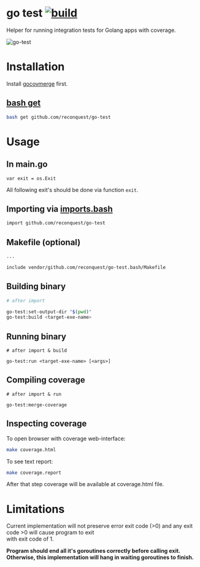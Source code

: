 # go test [![build](https://travis-ci.org/reconquest/go-test.bash.svg)](https://travis-ci.org/reconquest/go-test.bash)

Helper for running integration tests for Golang apps with coverage.

![go-test](https://cloud.githubusercontent.com/assets/674812/16035798/d557abdc-323a-11e6-83ba-0df288b40829.gif)

# Installation

Install [gocovmerge](https://github.com/wadey/gocovmerge) first.

## [bash get](https://github.com/reconquest/bash-get)

```bash
bash get github.com/reconquest/go-test
```

# Usage

## In main.go

```
var exit = os.Exit
```

All following exit's should be done via function `exit`.

## Importing via [imports.bash](https://github.com/reconquest/import.bash)

```bash
import github.com/reconquest/go-test
```

## Makefile (optional)

```bash
...

include vendor/github.com/reconquest/go-test.bash/Makefile
```

## Building binary

```bash
# after import

go-test:set-output-dir "$(pwd)"
go-test:build <target-exe-name>
```

## Running binary

```
# after import & build

go-test:run <target-exe-name> [<args>]
```

## Compiling coverage

```
# after import & run

go-test:merge-coverage
```

## Inspecting coverage

To open browser with coverage web-interface:

```bash
make coverage.html
```

To see text report:

```bash
make coverage.report
```

After that step coverage will be available at coverage.html file.

# Limitations

Current implementation will not preserve error exit code (>0) and any exit
code >0 will cause program to exit  
with exit code of 1.

**Program should end all it's goroutines correctly before calling exit.
Otherwise, this implementation will hang in waiting goroutines to finish.**
